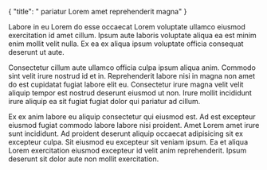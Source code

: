 {
  "title": " pariatur Lorem amet reprehenderit magna"
}

Labore in eu Lorem do esse occaecat Lorem voluptate ullamco eiusmod exercitation id amet cillum. Ipsum aute laboris voluptate aliqua ea est minim enim mollit velit nulla. Ex ea ex aliqua ipsum voluptate officia consequat deserunt ut aute.

Consectetur cillum aute ullamco officia culpa ipsum aliqua anim. Commodo sint velit irure nostrud id et in. Reprehenderit labore nisi in magna non amet do est cupidatat fugiat labore elit eu. Consectetur irure magna velit velit aliquip tempor est nostrud deserunt eiusmod ut non. Irure mollit incididunt irure aliquip ea sit fugiat fugiat dolor qui pariatur ad cillum.

Ex ex anim labore eu aliquip consectetur qui eiusmod est. Ad est excepteur eiusmod fugiat commodo labore labore nisi proident. Amet Lorem amet irure sunt incididunt. Ad proident deserunt aliquip occaecat adipisicing sit ex excepteur culpa. Sit eiusmod eu excepteur sit veniam ipsum. Ea et aliqua Lorem exercitation eiusmod excepteur id velit anim reprehenderit. Ipsum deserunt sit dolor aute non mollit exercitation.
